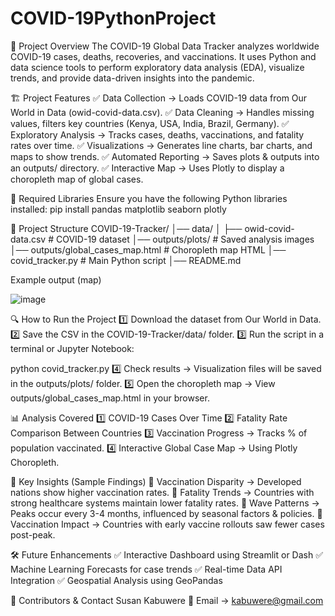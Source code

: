 # COVID-19PythonProject
🚀 Project Overview
The COVID-19 Global Data Tracker analyzes worldwide COVID-19 cases, deaths, recoveries, and vaccinations. It uses Python and data science tools to perform exploratory data analysis (EDA), visualize trends, and provide data-driven insights into the pandemic.

🏗 Project Features
✅ Data Collection → Loads COVID-19 data from Our World in Data (owid-covid-data.csv).
✅ Data Cleaning → Handles missing values, filters key countries (Kenya, USA, India, Brazil, Germany).
✅ Exploratory Analysis → Tracks cases, deaths, vaccinations, and fatality rates over time.
✅ Visualizations → Generates line charts, bar charts, and maps to show trends.
✅ Automated Reporting → Saves plots & outputs into an outputs/ directory.
✅ Interactive Map → Uses Plotly to display a choropleth map of global cases.

🔹 Required Libraries
Ensure you have the following Python libraries installed:
pip install pandas matplotlib seaborn plotly

📂 Project Structure
COVID-19-Tracker/
│── data/
│   ├── owid-covid-data.csv    # COVID-19 dataset
│── outputs/plots/             # Saved analysis images
│── outputs/global_cases_map.html  # Choropleth map HTML
│── covid_tracker.py           # Main Python script
│── README.md    

Example output (map)

![image](https://github.com/user-attachments/assets/c68c47f9-6e40-44fc-b640-34b88bcb836b)

🔍 How to Run the Project
1️⃣ Download the dataset from Our World in Data.
2️⃣ Save the CSV in the COVID-19-Tracker/data/ folder.
3️⃣ Run the script in a terminal or Jupyter Notebook:

python covid_tracker.py
4️⃣ Check results → Visualization files will be saved in the outputs/plots/ folder.
5️⃣ Open the choropleth map → View outputs/global_cases_map.html in your browser.

📊 Analysis Covered
1️⃣ COVID-19 Cases Over Time
2️⃣ Fatality Rate Comparison Between Countries
3️⃣ Vaccination Progress → Tracks % of population vaccinated.
4️⃣ Interactive Global Case Map → Using Plotly Choropleth.

🚀 Key Insights (Sample Findings)
🔹 Vaccination Disparity → Developed nations show higher vaccination rates.
🔹 Fatality Trends → Countries with strong healthcare systems maintain lower fatality rates.
🔹 Wave Patterns → Peaks occur every 3-4 months, influenced by seasonal factors & policies.
🔹 Vaccination Impact → Countries with early vaccine rollouts saw fewer cases post-peak.

🛠 Future Enhancements
✅ Interactive Dashboard using Streamlit or Dash
✅ Machine Learning Forecasts for case trends
✅ Real-time Data API Integration
✅ Geospatial Analysis using GeoPandas

📧 Contributors & Contact
Susan Kabuwere 📧 Email → kabuwere@gmail.com
